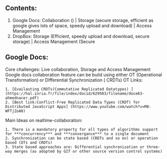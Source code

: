 
## Contents:

  1. Google Docs: Collaboration () | Storage (secure storage, efficient as google gives lots of space, speedy upload and download) | Access Management
  2. DropBox: Storage (Efficient, speedy upload and download, secure storage) | Access Management (Secure 

## Google Docs:
 Core challenges: Live collaboration, Storage and Access Management
 Google docs collaboration feature can be build using either OT (Operational Transformation) or DIfferential Synchronization ( CRDTs)
 OT Links:
 
    1. [Evailauting CRDTs(Commutative Replicated Datatypes) ](https://hal.inria.fr/file/index/docid/629503/filename/doce63-ahmednacer.pdf)
    2. [Best link:Conflict-Free Replicated Data Types (CRDT) for Distributed JavaScript Apps] (https://www.youtube.com/watch?v=M8-WFTjZoA0)


Main Ideas on realtime-collaboration:

    1. There is a mandatory property for all types of algorithms support for ***concurrency*** and ***convergance*** to a single document 
    2. Synchronization can be state based (CRDTs and so on) or operation based (OTs and CRDTs)
    3. State based approaches are: Differential synchronization or three-way merges (as adopted by GIT or other source version control systems)

